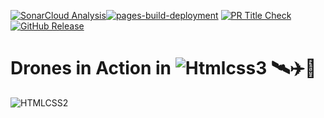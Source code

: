 [![SonarCloud Analysis](https://github.com/meleksabit/drones-html-css/actions/workflows/sonarcloud.yml/badge.svg)](https://github.com/meleksabit/drones-html-css/actions/workflows/sonarcloud.yml)[![pages-build-deployment](https://github.com/meleksabit/drones-html-css/actions/workflows/pages/pages-build-deployment/badge.svg)](https://github.com/meleksabit/drones-html-css/actions/workflows/pages/pages-build-deployment) [![PR Title Check](https://github.com/meleksabit/drones-html-css/actions/workflows/pr-title-linter.yml/badge.svg)](https://github.com/meleksabit/drones-html-css/actions/workflows/pr-title-linter.yml) [![GitHub Release](https://img.shields.io/github/v/release/meleksabit/drones-html-css)](https://github.com/meleksabit/drones-html-css/releases)
# Drones in Action in ![Htmlcss3](https://user-images.githubusercontent.com/32045473/150613704-9e282175-9528-4db1-bd3c-d3552e9b1bd8.png) 🛰️✈️🛫



![HTMLCSS2](https://user-images.githubusercontent.com/32045473/150613249-5f9c2e63-a548-4e78-88c9-2016e805d02a.png)
